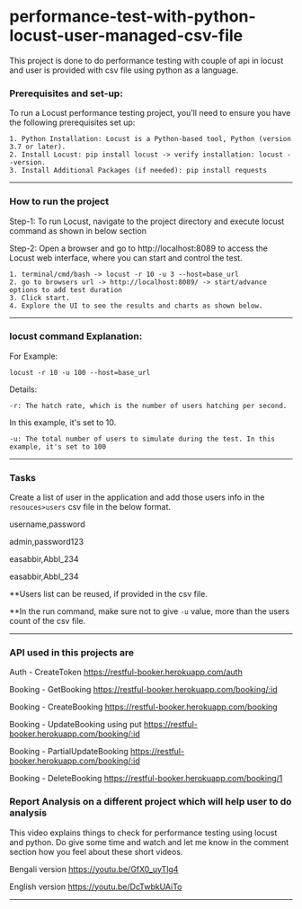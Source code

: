 # performance-test-with-python-locust-user-managed-csv-file
This project is done to do performance testing with couple of api in locust and user is provided with csv file using python as a language.

### Prerequisites and set-up:
To run a Locust performance testing project, you’ll need to ensure you have the following prerequisites set up:

    1. Python Installation: Locust is a Python-based tool, Python (version 3.7 or later).
    2. Install Locust: pip install locust -> verify installation: locust --version.
    3. Install Additional Packages (if needed): pip install requests

---

### How to run the project
Step-1: To run Locust, navigate to the project directory and execute locust command as shown in below section


Step-2: Open a browser and go to http://localhost:8089 to access the Locust web interface, where you can start and control the test.

    1. terminal/cmd/bash -> locust -r 10 -u 3 --host=base_url
    2. go to browsers url -> http://localhost:8089/ -> start/advance options to add test duration 
    3. Click start.
    4. Explore the UI to see the results and charts as shown below.

---

### locust command Explanation:
For Example:

`locust -r 10 -u 100 --host=base_url`

 Details:

`-r: The hatch rate, which is the number of users hatching per second.` 

In this example, it's set to 10.

`-u: The total number of users to simulate during the test. In this example, it's set to 100`

---

### Tasks
Create a list of user in the application and add those users info in the `resouces>users`
csv file in the below format.

username,password

admin,password123

easabbir,Abbl_234

easabbir,Abbl_234

**Users list can be reused, if provided in the csv file. 

**In the run command, make sure not to give `-u` value, more than the users count of the csv file.

---

### API used in this projects are 
Auth - CreateToken
https://restful-booker.herokuapp.com/auth

Booking - GetBooking
https://restful-booker.herokuapp.com/booking/:id

Booking - CreateBooking
https://restful-booker.herokuapp.com/booking

Booking - UpdateBooking using put
https://restful-booker.herokuapp.com/booking/:id

Booking - PartialUpdateBooking
https://restful-booker.herokuapp.com/booking/:id

Booking - DeleteBooking
https://restful-booker.herokuapp.com/booking/1


### Report Analysis on a different project which will help user to do analysis
This video explains things to check for performance testing using locust and python. 
Do give some time and watch and let me know in the comment section how you feel about these short videos. 

Bengali version
https://youtu.be/GfX0_uyTlg4

English version
https://youtu.be/DcTwbkUAiTo

---